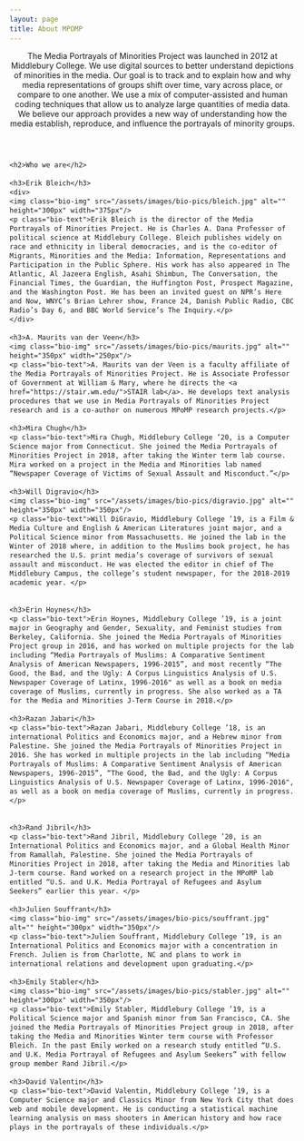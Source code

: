 ```yaml
---
layout: page
title: About MPOMP
---
```

<!-- Post -->
<section class="post">
    <header class="major">
        <!-- <span class="date"></span> -->
        <p>The Media Portrayals of Minorities Project was launched in 2012 at Middlebury College. We use digital sources to better understand depictions of minorities in the media. Our goal is to track and to explain how and why media representations of groups shift over time, vary across place, or compare to one another. We use a mix of computer-assisted and human coding techniques that allow us to analyze large quantities of media data. We believe our approach provides a new way of understanding how the media establish, reproduce, and influence the portrayals of minority groups.</p>
    </header>

    <h2>Who we are</h2>

    <h3>Erik Bleich</h3>
    <div>
    <img class="bio-img" src="/assets/images/bio-pics/bleich.jpg" alt="" height="300px" width="375px"/>
    <p class="bio-text">Erik Bleich is the director of the Media Portrayals of Minorities Project. He is Charles A. Dana Professor of political science at Middlebury College. Bleich publishes widely on race and ethnicity in liberal democracies, and is the co-editor of Migrants, Minorities and the Media: Information, Representations and Participation in the Public Sphere. His work has also appeared in The Atlantic, Al Jazeera English, Asahi Shimbun, The Conversation, the Financial Times, the Guardian, the Huffington Post, Prospect Magazine, and the Washington Post. He has been an invited guest on NPR’s Here and Now, WNYC’s Brian Lehrer show, France 24, Danish Public Radio, CBC Radio’s Day 6, and BBC World Service’s The Inquiry.</p>
    </div>

    <h3>A. Maurits van der Veen</h3>
    <img class="bio-img" src="/assets/images/bio-pics/maurits.jpg" alt="" height="350px" width="250px"/>
    <p class="bio-text">A. Maurits van der Veen is a faculty affiliate of the Media Portrayals of Minorities Project. He is Associate Professor of Government at William & Mary, where he directs the <a href="https://stair.wm.edu/">STAIR lab</a>. He develops text analysis procedures that we use in Media Portrayals of Minorities Project research and is a co-author on numerous MPoMP research projects.</p>

    <h3>Mira Chugh</h3>
    <p class="bio-text">Mira Chugh, Middlebury College ’20, is a Computer Science major from Connecticut. She joined the Media Portrayals of Minorities Project in 2018, after taking the Winter term lab course. Mira worked on a project in the Media and Minorities lab named “Newspaper Coverage of Victims of Sexual Assault and Misconduct.”</p>

    <h3>Will Digravio</h3>
    <img class="bio-img" src="/assets/images/bio-pics/digravio.jpg" alt="" height="350px" width="350px"/>
    <p class="bio-text">Will DiGravio, Middlebury College ’19, is a Film & Media Culture and English & American Literatures joint major, and a Political Science minor from Massachusetts. He joined the lab in the Winter of 2018 where, in addition to the Muslims book project, he has researched the U.S. print media’s coverage of survivors of sexual assault and misconduct. He was elected the editor in chief of The Middlebury Campus, the college’s student newspaper, for the 2018-2019 academic year. </p>


    <h3>Erin Hoynes</h3>
    <p class="bio-text">Erin Hoynes, Middlebury College ’19, is a joint major in Geography and Gender, Sexuality, and Feminist studies from Berkeley, California. She joined the Media Portrayals of Minorities Project group in 2016, and has worked on multiple projects for the lab including “Media Portrayals of Muslims: A Comparative Sentiment Analysis of American Newspapers, 1996-2015”, and most recently “The Good, the Bad, and the Ugly: A Corpus Linguistics Analysis of U.S. Newspaper Coverage of Latinx, 1996-2016" as well as a book on media coverage of Muslims, currently in progress. She also worked as a TA for the Media and Minorities J-Term Course in 2018.</p>

    <h3>Razan Jabari</h3>
    <p class="bio-text">Razan Jabari, Middlebury College ’18, is an international Politics and Economics major, and a Hebrew minor from Palestine. She joined the Media Portrayals of Minorities Project in 2016. She has worked in multiple projects in the lab including “Media Portrayals of Muslims: A Comparative Sentiment Analysis of American Newspapers, 1996-2015”, “The Good, the Bad, and the Ugly: A Corpus Linguistics Analysis of U.S. Newspaper Coverage of Latinx, 1996-2016", as well as a book on media coverage of Muslims, currently in progress. </p>


    <h3>Rand Jibril</h3>
    <p class="bio-text">Rand Jibril, Middlebury College ’20, is an International Politics and Economics major, and a Global Health Minor from Ramallah, Palestine. She joined the Media Portrayals of Minorities Project in 2018, after taking the Media and Minorities lab J-term course. Rand worked on a research project in the MPoMP lab entitled “U.S. and U.K. Media Portrayal of Refugees and Asylum Seekers” earlier this year. </p>

    <h3>Julien Souffrant</h3>
    <img class="bio-img" src="/assets/images/bio-pics/souffrant.jpg" alt="" height="300px" width="350px"/>
    <p class="bio-text">Julien Souffrant, Middlebury College ’19, is an International Politics and Economics major with a concentration in French. Julien is from Charlotte, NC and plans to work in international relations and development upon graduating.</p>

    <h3>Emily Stabler</h3>
    <img class="bio-img" src="/assets/images/bio-pics/stabler.jpg" alt="" height="300px" width="350px"/>
    <p class="bio-text">Emily Stabler, Middlebury College ’19, is a Political Science major and Spanish minor from San Francisco, CA. She joined the Media Portrayals of Minorities Project group in 2018, after taking the Media and Minorities Winter term course with Professor Bleich. In the past Emily worked on a research study entitled “U.S. and U.K. Media Portrayal of Refugees and Asylum Seekers” with fellow group member Rand Jibril.</p>

    <h3>David Valentin</h3>
    <p class="bio-text">David Valentin, Middlebury College ’19, is a Computer Science major and Classics Minor from New York City that does web and mobile development. He is conducting a statistical machine learning analysis on mass shooters in American history and how race plays in the portrayals of these individuals.</p>

</section>
